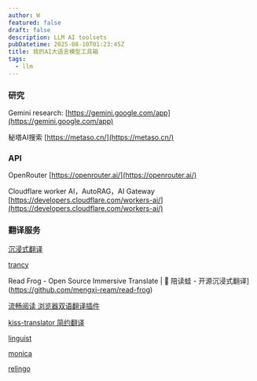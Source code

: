 ```yaml
---
author: W
featured: false
draft: false
description: LLM AI toolsets
pubDatetime: 2025-08-10T01:23:45Z
title: 我的AI大语言模型工具箱
tags:
  - llm
---
```


### 研究

Gemini research: [https://gemini.google.com/app](https://gemini.google.com/app)

秘塔AI搜索 [https://metaso.cn/](https://metaso.cn/)

### API

OpenRouter [https://openrouter.ai/](https://openrouter.ai/)

Cloudflare worker AI，AutoRAG，AI Gateway [https://developers.cloudflare.com/workers-ai/](https://developers.cloudflare.com/workers-ai/)

### 翻译服务

[沉浸式翻译](https://immersivetranslate.com/)

[trancy](https://www.trancy.org/)

Read Frog - Open Source Immersive Translate | 🐸 陪读蛙 - 开源沉浸式翻译](https://github.com/mengxi-ream/read-frog)

[流畅阅读 浏览器双语翻译插件](https://fluent.thinkstu.com/)

[kiss-translator 简约翻译](https://github.com/fishjar/kiss-translator)

[linguist](https://github.com/translate-tools/linguist)

[monica](https://monica.im/)

[relingo](https://relingo.net/en)
